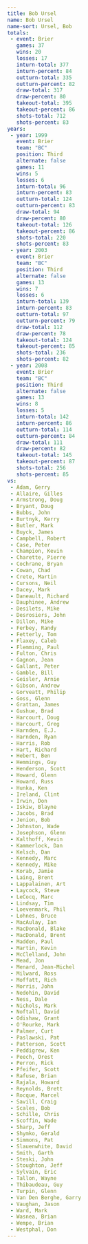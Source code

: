 ```yaml
---
title: Bob Ursel
name: Bob Ursel
name-sort: Ursel, Bob
totals:
 - event: Brier
   games: 37
   wins: 20
   losses: 17
   inturn-total: 377
   inturn-percent: 84
   outturn-total: 335
   outturn-percent: 82
   draw-total: 317
   draw-percent: 80
   takeout-total: 395
   takeout-percent: 86
   shots-total: 712
   shots-percent: 83
years:
 - year: 1999
   event: Brier
   team: "BC"
   position: Third
   alternate: false
   games: 11
   wins: 5
   losses: 6
   inturn-total: 96
   inturn-percent: 83
   outturn-total: 124
   outturn-percent: 83
   draw-total: 94
   draw-percent: 80
   takeout-total: 126
   takeout-percent: 86
   shots-total: 220
   shots-percent: 83
 - year: 2003
   event: Brier
   team: "BC"
   position: Third
   alternate: false
   games: 13
   wins: 7
   losses: 6
   inturn-total: 139
   inturn-percent: 83
   outturn-total: 97
   outturn-percent: 79
   draw-total: 112
   draw-percent: 78
   takeout-total: 124
   takeout-percent: 85
   shots-total: 236
   shots-percent: 82
 - year: 2008
   event: Brier
   team: "BC"
   position: Third
   alternate: false
   games: 13
   wins: 8
   losses: 5
   inturn-total: 142
   inturn-percent: 86
   outturn-total: 114
   outturn-percent: 84
   draw-total: 111
   draw-percent: 82
   takeout-total: 145
   takeout-percent: 87
   shots-total: 256
   shots-percent: 85
vs:
 - Adam, Gerry
 - Allaire, Gilles
 - Armstrong, Doug
 - Bryant, Doug
 - Bubbs, John
 - Burtnyk, Kerry
 - Butler, Mark
 - Buyck, James
 - Campbell, Robert
 - Case, Peter
 - Champion, Kevin
 - Charette, Pierre
 - Cochrane, Bryan
 - Cowan, Chad
 - Crete, Martin
 - Cursons, Neil
 - Dacey, Mark
 - Daneault, Richard
 - Dauphinee, Andrew
 - Desilets, Mike
 - Desrosiers, John
 - Dillon, Mike
 - Ferbey, Randy
 - Fetterly, Tom
 - Flaxey, Caleb
 - Flemming, Paul
 - Fulton, Chris
 - Gagnon, Jean
 - Gallant, Peter
 - Gamble, Bill
 - Geisler, Arnie
 - Gibson, Andrew
 - Gorveatt, Philip
 - Goss, Glenn
 - Grattan, James
 - Gushue, Brad
 - Harcourt, Doug
 - Harcourt, Greg
 - Harnden, E.J.
 - Harnden, Ryan
 - Harris, Rob
 - Hart, Richard
 - Hebert, Ben
 - Hemmings, Guy
 - Henderson, Scott
 - Howard, Glenn
 - Howard, Russ
 - Hunka, Ken
 - Ireland, Clint
 - Irwin, Don
 - Iskiw, Blayne
 - Jacobs, Brad
 - Jenion, Bob
 - Johnston, Wade
 - Josephson, Glenn
 - Kalthoff, Kevin
 - Kammerlock, Dan
 - Kelsch, Dan
 - Kennedy, Marc
 - Kennedy, Mike
 - Korab, Jamie
 - Laing, Brent
 - Lappalainen, Art
 - Laycock, Steve
 - LeCocq, Marc
 - Lindsay, Tim
 - Loevenmark, Phil
 - Lohnes, Bruce
 - MacAulay, Ian
 - MacDonald, Blake
 - MacDonald, Brent
 - Madden, Paul
 - Martin, Kevin
 - McClelland, John
 - Mead, Jon
 - Menard, Jean-Michel
 - Milward, Ross
 - Moffatt, Rich
 - Morris, John
 - Nedohin, David
 - Ness, Dale
 - Nichols, Mark
 - Noftall, David
 - Odishaw, Grant
 - O'Rourke, Mark
 - Palmer, Curt
 - Paslawski, Pat
 - Patterson, Scott
 - Peddigrew, Ken
 - Peech, Orest
 - Perron, Rick
 - Pfeifer, Scott
 - Rafuse, Brian
 - Rajala, Howard
 - Reynolds, Brett
 - Rocque, Marcel
 - Savill, Craig
 - Scales, Bob
 - Schille, Chris
 - Scoffin, Wade
 - Sharp, Jeff
 - Shymko, Gerald
 - Simmons, Pat
 - Slauenwhite, David
 - Smith, Garth
 - Steski, John
 - Stoughton, Jeff
 - Sylvain, Eric
 - Tallon, Wayne
 - Thibaudeau, Guy
 - Turpin, Glenn
 - Van Den Berghe, Garry
 - Vaughan, Jason
 - Ward, Mark
 - Wasnea, Brian
 - Wempe, Brian
 - Westphal, Don
---
```


